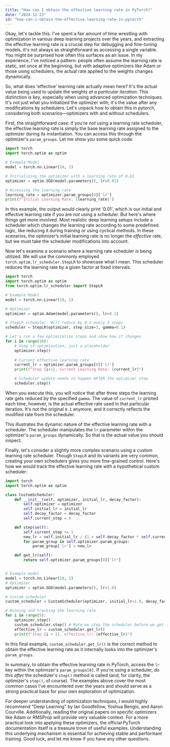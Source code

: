 ```yaml
---
title: "How can I obtain the effective learning rate in PyTorch?"
date: "2024-12-23"
id: "how-can-i-obtain-the-effective-learning-rate-in-pytorch"
---
```


Okay, let's tackle this. I've spent a fair amount of time wrestling with optimization in various deep learning projects over the years, and extracting the effective learning rate is a crucial step for debugging and fine-tuning models. It's not always as straightforward as accessing a single variable. You might be surprised how often this surfaces as an issue. In my experience, I've noticed a pattern: people often assume the learning rate is static, set once at the beginning, but with adaptive optimizers like Adam or those using schedulers, the actual rate applied to the weights changes dynamically.

So, what does 'effective' learning rate actually mean here? It's the actual value being used to update the weights *at a particular iteration*. This distinction is key, especially when using advanced optimization techniques. It's not just what you initialized the optimizer with; it's the value after any modifications by schedulers. Let's unpack how to obtain this in pytorch, considering both scenarios—optimizers with and without schedulers.

First, the straightforward case: if you're *not* using a learning rate scheduler, the effective learning rate is simply the base learning rate assigned to the optimizer during its instantiation. You can access this through the optimizer's `param_groups`. Let me show you some quick code:

```python
import torch
import torch.optim as optim

# Example Model
model = torch.nn.Linear(10, 1)

# Initializing the optimizer with a learning rate of 0.01
optimizer = optim.SGD(model.parameters(), lr=0.01)

# Accessing the learning rate
learning_rate = optimizer.param_groups[0]['lr']
print(f"Initial Learning Rate: {learning_rate}")
```

In this example, the output would clearly print '0.01', which is our initial and effective learning rate if you are *not* using a scheduler. But here's where things get more involved. Most realistic deep learning setups include a scheduler which changes the learning rate according to some predefined logic, like reducing it during training or using cyclical methods. In these scenarios, the optimizer’s initial learning rate is no longer the *effective* rate, but we must take the scheduler modifications into account.

Now let's examine a scenario where a learning rate scheduler *is* being utilized. We will use the commonly employed `torch.optim.lr_scheduler.StepLR` to showcase what I mean. This scheduler reduces the learning rate by a given factor at fixed intervals.

```python
import torch
import torch.optim as optim
from torch.optim.lr_scheduler import StepLR

# Example Model
model = torch.nn.Linear(10, 1)

# Optimizer
optimizer = optim.Adam(model.parameters(), lr=0.1)

# StepLR scheduler. Will reduce by 0.1 every 3 steps
scheduler = StepLR(optimizer, step_size=3, gamma=0.1)

# Let's run a few optimization steps and show how it changes
for i in range(10):
    # Step of optimization, just a placeholder
    optimizer.step()
    
    # Current effective learning rate
    current_lr = optimizer.param_groups[0]['lr']
    print(f"Step {i+1}, Current Learning Rate: {current_lr}")

    # Scheduler update needs to happen AFTER the optimizer step
    scheduler.step()
```

When you execute this, you will notice that after three steps the learning rate gets reduced by the specified `gamma`. The value of `current_lr` printed each time, however, is the actual effective rate used in that particular iteration. It's not the original `0.1` anymore, and it correctly reflects the modified rate from the scheduler.

This illustrates the dynamic nature of the effective learning rate with a scheduler. The scheduler manipulates the `lr` parameter within the optimizer's `param_groups` dynamically. So that is the actual value you should inspect.

Finally, let's consider a slightly more complex scenario using a custom learning rate scheduler. Though `StepLR` and its variants are very common, creating your own schedulers gives you more fine-grained control. Here's how we would track the effective learning rate with a hypothetical custom scheduler:

```python
import torch
import torch.optim as optim

class CustomScheduler:
    def __init__(self, optimizer, initial_lr, decay_factor):
        self.optimizer = optimizer
        self.initial_lr = initial_lr
        self.decay_factor = decay_factor
        self.current_step = 0

    def step(self):
        self.current_step += 1
        new_lr = self.initial_lr / (1 + self.decay_factor * self.current_step)
        for param_group in self.optimizer.param_groups:
            param_group['lr'] = new_lr

    def get_lr(self):
        return self.optimizer.param_groups[0]['lr']


# Example model
model = torch.nn.Linear(10, 1)
# Optimizer
optimizer = optim.SGD(model.parameters(), lr=1.0)

# Custom scheduler
custom_scheduler = CustomScheduler(optimizer, initial_lr=1.0, decay_factor=0.1)

# Running and tracking the learning rate
for i in range(5):
    optimizer.step()
    custom_scheduler.step() # Note we step the scheduler before we get the learning rate this time
    effective_lr = custom_scheduler.get_lr()
    print(f"Step {i + 1}, effective_lr: {effective_lr}")

```

In this final example, `custom_scheduler.get_lr()` is the correct method to obtain the effective learning rate as it internally looks into the optimizer's `param_groups`.

In summary, to obtain the effective learning rate in PyTorch, access the `lr` key within the optimizer's `param_groups[0]`. If you're using a scheduler, do this *after* the scheduler's `step()` method is called (and, for clarity, the optimizer's `step()`, of course). The examples above cover the most common cases I’ve encountered over the years and should serve as a strong practical base for your own exploration of optimization.

For deeper understanding of optimization techniques, I would highly recommend "Deep Learning" by Ian Goodfellow, Yoshua Bengio, and Aaron Courville. Additionally, reading the original papers on specific optimizers like Adam or RMSProp will provide very valuable context. For a more practical look into applying these optimizers, the official PyTorch documentation itself is a treasure trove of useful examples. Understanding this underlying mechanism is essential for achieving stable and performant training. Good luck, and let me know if you have any other questions.
